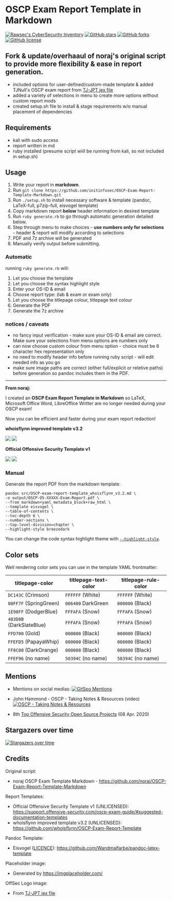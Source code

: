 # OSCP Exam Report Template in **Markdown**

[![Rawsec's CyberSecurity Inventory](https://inventory.rawsec.ml/img/badges/Rawsec-inventoried-FF5050_flat-square.svg)](https://inventory.rawsec.ml/tools.html#OSCP%20Exam%20Report%20Template%20in%20Markdown)
[![GitHub stars](https://img.shields.io/github/stars/noraj/OSCP-Exam-Report-Template-Markdown?style=flat-square)](https://github.com/noraj/OSCP-Exam-Report-Template-Markdown/stargazers)
[![GitHub forks](https://img.shields.io/github/forks/noraj/OSCP-Exam-Report-Template-Markdown?style=flat-square)](https://github.com/noraj/OSCP-Exam-Report-Template-Markdown/network)
[![GitHub license](https://img.shields.io/github/license/noraj/OSCP-Exam-Report-Template-Markdown?style=flat-square)](https://github.com/noraj/OSCP-Exam-Report-Template-Markdown/blob/master/LICENSE)

## Fork & update/overhaaul of noraj's original script to provide more flexibility & ease in report generation.

- included options for user-defined/custom-made template & added TJNull's OSCP exam report from [TJ-JPT jex file](https://github.com/tjnull/TJ-JPT)
- added a variety of selections in menu to create more options without custom report mods
- created setup.sh file to install & stage requirements w/o manual placement of dependencies


## Requirements

- kali with sudo access
- report written in md
- ruby installed (presume script wiill be running from kali, so not included in setup.sh)

## Usage

1. Write your report in **markdown**.
2. Run ```git clone https://github.com/initinfosec/OSCP-Exam-Report-Template-Markdown.git```
3. Run ```./setup.sh``` to install necessary software & template (pandoc, LaTeX-full, p7zip-full, eisvogel template)
4. Copy markdown report **below** header information in desired template
5. Run ```ruby generate.rb``` to go through automatic generation detailed below.
6. Step through menu to make choices - **use numbers only for selections** - header & report will modify according to selections
7. PDF and 7z archive will be generated
8. Manually verify output before submitting.


### Automatic

running ```ruby generate.rb``` will:

1. Let you choose the template
2. Let you choose the syntax highlight style
3. Enter your OS-ID & email
4. Choose report type: (lab & exam or exam only)
5. Let you choose the titlepage colour, titlepage text colour
3. Generate the PDF
4. Generate the 7z archive

### notices / caveats

- no fancy input verification - make sure your OS-ID & email are correct. Make sure your selections from menu options are numbers only
- can now choose custom colour from menu option - choice must be 6 character hex representation only
- no need to modify header info before running ruby script - will edit needed info as you go
- make sure image paths are correct (either full/explicit or reletive paths) before generation so pandoc includes them in the PDF.


--------------------------
**From noraj:**

I created an **OSCP Exam Report Template in Markdown** so LaTeX, Microsoft Office Word, LibreOffice Writter are no longer needed during your OSCP exam!

Now you can be efficient and faster during your exam report redaction! 

**whoisflynn improved template v3.2**

![](https://i.imgur.com/Z344YCQ.png)
![](https://i.imgur.com/wegbNYr.png)

**Official Offensive Security Template v1**

![](https://i.imgur.com/9zoWFfr.png)
![](https://i.imgur.com/MWSgxfh.png)


### Manual

Generate the report PDF from the markdown template:

```
pandoc src/OSCP-exam-report-template_whoisflynn_v3.2.md \
-o output/OSCP-OS-XXXXX-Exam-Report.pdf \
--from markdown+yaml_metadata_block+raw_html \
--template eisvogel \
--table-of-contents \
--toc-depth 6 \
--number-sections \
--top-level-division=chapter \
--highlight-style breezedark
```

You can change the code syntax highlight theme with [`--highlight-style`](https://pandoc.org/MANUAL.html#option--highlight-style).

## Color sets

Well rendering color sets you can use in the template YAML frontmatter:

titlepage-color          | titlepage-text-color | titlepage-rule-color
-------------------------|----------------------|---------------------
`DC143C` (Crimson)       | `FFFFFF` (White)     | `FFFFFF` (White)
`00FF7F` (SpringGreen)   | `006400` DarkGreen   | `000000` (Black)
`1E90FF` (DodgerBlue)    | `FFFAFA` (Snow)      | `FFFAFA` (Snow)
`483D8B` (DarkSlateBlue) | `FFFAFA` (Snow)      | `FFFAFA` (Snow)
`FFD700` (Gold)          | `000000` (Black)     | `000000` (Black)
`FFEFD5` (PapayaWhip)    | `000000` (Black)     | `000000` (Black)
`FF8C00` (DarkOrange)    | `000000` (Black)     | `000000` (Black)
`FFEF96` (no name)       | `50394C` (no name)   | `50394C` (no name)

## Mentions

- Mentions on social medias: [![GitSpo Mentions](https://gitspo.com/badges/mentions/noraj/OSCP-Exam-Report-Template-Markdown?style=flat-square)](https://gitspo.com/mentions/noraj/OSCP-Exam-Report-Template-Markdown)

- John Hammond - OSCP - Taking Notes & Resources (video)
  [![OSCP - Taking Notes & Resources](http://img.youtube.com/vi/MQGozZzHUwQ/0.jpg)](https://www.youtube.com/watch?v=MQGozZzHUwQ)
- 8th [Top Offensive Security Open Source Projects](https://awesomeopensource.com/projects/offensive-security) (08 Apr. 2020)

## Stargazers over time

[![Stargazers over time](https://starchart.cc/noraj/OSCP-Exam-Report-Template-Markdown.svg)](https://starchart.cc/noraj/OSCP-Exam-Report-Template-Markdown)

## Credits

Original script:

- noraj OSCP Exam Template Markdown - https://github.com/noraj/OSCP-Exam-Report-Template-Markdown

Report Templates:

- Official Offensive Security Template v1 (UNLICENSED): https://support.offensive-security.com/oscp-exam-guide/#suggested-documentation-templates
- whoisflynn improved template v3.2 (UNLICENSED): https://github.com/whoisflynn/OSCP-Exam-Report-Template

Pandoc Template:

- Eisvogel ([LICENCE](https://github.com/Wandmalfarbe/pandoc-latex-template/blob/master/LICENSE)): https://github.com/Wandmalfarbe/pandoc-latex-template

Placeholder image:

- Generated by https://imgplaceholder.com/

OffSec Logo image:

- From [TJ-JPT jex file](https://github.com/tjnull/TJ-JPT)

